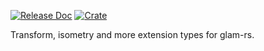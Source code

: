 [![Release Doc](https://docs.rs/glam-ext/badge.svg)](https://docs.rs/glam-ext)
[![Crate](https://img.shields.io/crates/v/glam-ext.svg)](https://crates.io/crates/glam-ext)

Transform, isometry and more extension types for glam-rs.
